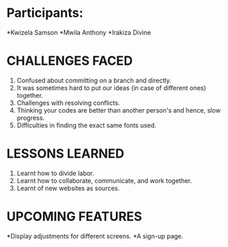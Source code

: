 # Participants:
*Kwizela Samson 
*Mwila Anthony 
*Irakiza Divine

# CHALLENGES FACED
 1. Confused about committing on a branch and directly.
 2. It was sometimes hard to put our ideas (in case of different ones) together.
 3. Challenges with resolving conflicts.
 4. Thinking your codes are better than another person's and hence, slow progress.
 5. Difficulties in finding the exact same fonts used.
 
 # LESSONS LEARNED
 1. Learnt how to divide labor.
 2. Learnt how to collaborate, communicate, and work together.
 3. Learnt of new websites as sources.
 
 # UPCOMING FEATURES
 *Display adjustments for different screens.
 *A sign-up page.

